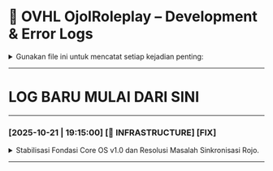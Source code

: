# 📜 OVHL OjolRoleplay – Development & Error Logs

<details>
<summary>
Gunakan file ini untuk mencatat setiap kejadian penting:
</summary>

- 🧠 Ide baru
- 🐞 Bug
- ⚙️ Pengujian sistem
- 🧱 Refactor atau perubahan arsitektur
- 💡 Insight desain
- ✅ Progres Tracker
- Dan Kategori Lain Yang Belum

> SETIAP LOG BARU HARUS DI CATAT PALING ATAS
---

## 🗓️ Format Log Standar
```
### [YYYY-MM-DD | HH:MM:SS] [KATEGORI]
Deskripsi singkat tentang kejadian.
Jika relevan, tambahkan detail teknis, path file, atau error message.
```

---

## 🧩 Contoh Log

### [2025-10-21 | 14:37:00] [🧱 INFRASTRUCTURE]
CoreOS V2 Bootstrapper stabil, seluruh service berhasil dimuat otomatis.
EventService dan DataService berhasil sinkron tanpa infinite yield.

---

### [2025-10-21 | 14:44:00] [🐞 BUG]
Masalah pada DataService line 101 – token `if` error akibat parsing config manager lama.
✔️ Solusi: hapus referensi legacy dan ganti dengan placeholder `loadConfigFromManager()`.

---

### [2025-10-21 | 15:22:00] [💡 IDEA]
Tambahkan Admin Panel sebagai modul independen yang bisa mengubah konfigurasi runtime
(Data autosave, event monitor, style theme switcher, dsb).

---

### [2025-10-21 | 15:30:00] [✅ TEST]
Core sukses menjalankan test module `TestOrder` tanpa error.
Client berhasil memanggil server event dengan response valid.

---

> Semua log bersifat kronologis dan akan menjadi timeline resmi pengembangan OVHL CoreOS.
</details>

---
# LOG BARU MULAI DARI SINI
---
### [2025-10-21 | 19:15:00] [🧱 INFRASTRUCTURE] [FIX]

<details>
<summary>
Stabilisasi Fondasi Core OS v1.0 dan Resolusi Masalah Sinkronisasi Rojo.
</summary>
**Deskripsi:**
Fondasi awal untuk Core OS berhasil dibangun dan diotomatisasi menggunakan skrip `Tools/deploy_all.sh`. Proses ini membangun struktur folder, membuat semua file service dan modul dasar, serta mengonfigurasi `default.project.json` untuk Rojo.

**Struktur & Fungsi Utama yang Dibangun:**

* **`Source/Core/`**: Berisi semua logika inti yang modular, termasuk `Kernel` (Bootstrapper), `Server/Services` (ServiceManager, DataService, dll), `Client`, dan `Shared`. Ini adalah jantung dari sistem.

* **`Source/Server/Init.server.lua`**: Titik masuk tunggal untuk logika server.

* **`Source/Client/Init.client.lua`**: Titik masuk tunggal untuk logika client.

* **`default.project.json`**: File manifest yang memberitahu Rojo cara memetakan struktur folder `Source/` ke dalam struktur DataModel di Roblox Studio.

---

**Analisis Masalah (Case Study): Eksekusi Ganda (Double Boot)**

* **Masalah yang Terjadi:**
    Saat `rojo serve` dijalankan, skrip `Init.server.lua` dan `Init.client.lua` dieksekusi sebanyak dua kali. Log output menunjukkan seluruh proses booting server berjalan ganda, yang menyebabkan pemborosan resource dan potensi bug state management di masa depan.

* **Akar Masalah:**
    Masalah ini berasal dari konfigurasi `default.project.json` yang ambigu. Konfigurasi awal memetakan seluruh folder `Source/Server` ke `ServerScriptService`. Rojo, secara default, membungkus konten folder ini menjadi satu `Script` baru dengan nama yang sama dengan folder sumbernya (`Server`). Hasilnya, di dalam `ServerScriptService` terbentuk struktur `Server > Init.server.lua`. Roblox kemudian mengeksekusi `Server` (yang otomatis menjalankan `Init.server.lua` di dalamnya) dan juga `Init.server.lua` itu sendiri, menyebabkan eksekusi ganda. Masalah serupa terjadi pada client.

* **Solusi yang Diterapkan:**
    Konfigurasi `default.project.json` diubah dari pemetaan folder yang luas menjadi pemetaan file yang **eksplisit dan spesifik**.

    *Mapping Lama (Penyebab Masalah):*
    ```json
    "ServerScriptService": {
      "$path": "Source/Server"
    }
    ```

    *Mapping Baru (Solusi Final):*
    ```json
    "ServerScriptService": {
      "Init": {
        "$path": "Source/Server/Init.server.lua"
      }
    }
    ```
    Dengan pemetaan baru ini, kita secara tegas memberitahu Rojo: "Ambil file `Init.server.lua` dan letakkan langsung di dalam `ServerScriptService` dengan nama `Init`." Ini menghilangkan ambiguitas dan mencegah Rojo membuat folder pembungkus yang tidak perlu.

---

**Panduan untuk Pengembang & AI di Masa Depan:**

> **Prinsip Utama:** Saat berhadapan dengan masalah eksekusi ganda atau path yang salah di Rojo, selalu curigai `default.project.json` terlebih dahulu.
>
> **Tindakan Pencegahan:** Untuk skrip *entry point* (seperti `Init`), **hindari pemetaan level folder (`$path` ke sebuah direktori)**. Selalu gunakan **pemetaan level file (`$path` langsung ke file .lua)** untuk memastikan skrip ditempatkan persis di lokasi yang diinginkan tanpa ada instance perantara yang dibuat oleh Rojo. Ini adalah praktik terbaik untuk menjaga struktur proyek tetap bersih dan prediktif.

**Status Saat Ini:**
Sistem sekarang boot dengan bersih, stabil, dan log output tunggal. **Milestone Phase 1 (Infrastruktur Inti) tercapai.**

</details>

---